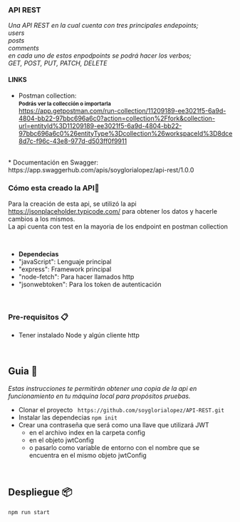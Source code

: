 ### API REST

_Una API REST en la cual cuenta con tres principales endepoints;_  <br> 
_users_  <br> 
_posts_  <br> 
_comments_  <br> 
_en cada uno de estos enpodpoints se podrá hacer los verbos;_ <br> 
_GET, POST, PUT, PATCH, DELETE_  <br> 

#### LINKS
* Postman collection: <br> 
    <small><strong>Podrás ver la collección o importarla</strong></small><br> 
https://app.getpostman.com/run-collection/11209189-ee3021f5-6a9d-4804-bb22-97bbc696a6c0?action=collection%2Ffork&collection-url=entityId%3D11209189-ee3021f5-6a9d-4804-bb22-97bbc696a6c0%26entityType%3Dcollection%26workspaceId%3D8dce8d7c-f96c-43e8-977d-d503ff0f9911
<br> 
* Documentación en Swagger: <br> 
https://app.swaggerhub.com/apis/soyglorialopez/api-rest/1.0.0

### Cómo esta creado la API🔧
Para la creación de esta api, se utilizó la api https://jsonplaceholder.typicode.com/ para obtener los datos y hacerle cambios a los mismos.<br>
La api cuenta con test en la mayoria de los endpoint en postman collection

<br>

 * <strong> Dependecias</strong> <br>
  * "javaScript":  Lenguaje principal  <br>
   * "express":  Framework principal  <br>
   * "node-fetch": Para hacer llamados http<br>
   * "jsonwebtoken": Para los token de autenticación <br>
 
<br>

### Pre-requisitos 📋

* Tener instalado Node y algún cliente http<br>


<br>  

## Guia 🚀

_Estas instrucciones te permitirán obtener una copia de la api en funcionamiento en tu máquina local para propósitos pruebas._

* Clonar el proyecto ``` https://github.com/soyglorialopez/API-REST.git```
* Instalar las dependecias ``` npm init ```
* Crear una contraseña que será como una llave que utilizará JWT <br>
   * en el archivo index en la carpeta config
   * en el objeto jwtConfig
   * o pasarlo como variable de entorno con el nombre que se <br> encuentra en    el mismo objeto  jwtConfig




<br>

## Despliegue 📦

```
npm run start 
```

